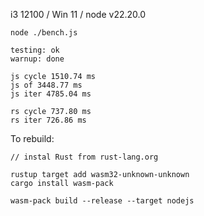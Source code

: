 i3 12100 / Win 11 / node v22.20.0
```
node ./bench.js

testing: ok
warnup: done

js cycle 1510.74 ms
js of 3448.77 ms
js iter 4785.04 ms

rs cycle 737.80 ms
rs iter 726.86 ms
```

To rebuild:
```
// instal Rust from rust-lang.org

rustup target add wasm32-unknown-unknown
cargo install wasm-pack

wasm-pack build --release --target nodejs
```
